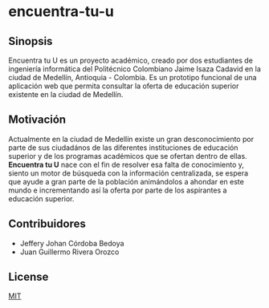 # encuentra-tu-u

## Sinopsis
Encuentra tu U es un proyecto académico, creado por dos estudiantes de ingeniería informática del Politécnico Colombiano Jaime Isaza Cadavid en la ciudad de Medellín, Antioquia - Colombia.
Es un prototipo funcional de una aplicación web que permita consultar la oferta de educación superior existente en la ciudad de Medellín.

## Motivación
Actualmente en la ciudad de Medellín existe un gran desconocimiento por parte de sus ciudadános de las diferentes instituciones de educación superior y de los programas académicos que se ofertan dentro de ellas. **Encuentra tu U**
nace con el fin de resolver esa falta de conocimiento y, siento un motor de búsqueda con la información centralizada, se espera que ayude a gran parte de la población animándolos a ahondar en este mundo e incrementando así la oferta por parte de los aspirantes a educación superior.

## Contribuidores
- Jeffery Johan Córdoba Bedoya
- Juan Guillermo Rivera Orozco

## License
[MIT](https://opensource.org/licenses/MIT)
